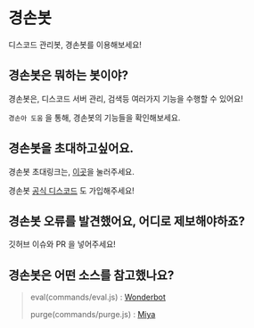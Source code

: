 # 경손봇
디스코드 관리봇, 경손봇를 이용해보세요!

## 경손봇은 뭐하는 봇이야?
경손봇은, 디스코드 서버 관리, 검색등 여러가지 기능을 수행할 수 있어요!

`경손아 도움` 을 통해, 경손봇의 기능들을 확인해보세요.

## 경손봇을 초대하고싶어요.
경손봇 초대링크는, [이곳](https://bit.ly/경손봇)을 눌러주세요.

경손봇 [공식 디스코드](https://discord.gg/4uwv3UVEwv) 도 가입해주세요!

## 경손봇 오류를 발견했어요, 어디로 제보해야하죠?
깃허브 이슈와 PR 을 넣어주세요!

## 경손봇은 어떤 소스를 참고했나요?
> eval(commands/eval.js) : [Wonderbot](https://github.com/wonderlandpark/wonderbot)
> 
> purge(commands/purge.js) : [Miya](https://github.com/CwiteKJ/Miya)
